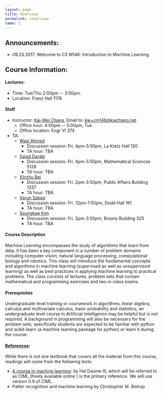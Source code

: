 ```yaml
---
layout: page
title: Overview
permalink: /overview
name: 1
---
```


## Announcements: 
  * 09.23.2017: Welcome to CS M146: Introduction to Machine Learning
  
## Course Information: 
#### Lectures:
  * Time: Tue/Thu 2:00pm -- 3:50pm.
  * Location: Franz Hall 1178
  
#### Staff
* Instructor: [Kai-Wei Chang](http://web.cs.ucla.edu/~kwchang/), Email to: kw+cm146@kwchang.net
  * Office hour:  4:00pm -- 5:00pm, Tue
  * Office location: Engr VI 374
* TA: 
  * [Wasi Ahmed](wasiahmad@ucla.edu)
    * Discussion session: Fri. 4pm-5:50pm, La Kretz Hall 120
    * TA hour: TBA
  * [Sajad Darabi](sajad10@ucla.edu)
    * Discussion session: Fri. 4pm-5:50pm, Mathematical Sciences 5128
    * TA hour: TBA
  * [Xinzhu Bei](xzbei@cs.ucla.edu)
    * Discussion session: Fri. 2pm-3:50pm, Public Affairs Building 1337
    * TA hour: TBA
  * [Varun Saboo](v18saboo@cs.ucla.edu)
    * Discussion session: Fri. 12pm-1:50pm, Dodd Hall 161
    * TA hour: TBA
  * [Seungbae Kim](ksb2043@gmail.com)
    * Discussion session: Fri. 2pm-3:50pm, Botany Building 325
    * TA hour: TBA
  
#### Course Description

Machine Learning encompasses the study of algorithms that learn from data. It has been a key
component in a number of problem domains including computer vision, natural language processing,
computational biology and robotics. This class will introduce the fundamental concepts and
algorithms in machine learning (supervised as well as unsupervised learning) as well as best
practices in applying machine learning to practical problems. The class consists of lectures, problem
sets that contain mathematical and programming exercises and two in-class exams.

#### Prerequisites

Undergraduate level training or coursework in algorithms, linear algebra, calculus and multivariate
calculus, basic probability and statistics; an undergraduate level course in Artificial Intelligence may
be helpful but is not required. A background in programming will also be necessary for the problem
sets; specifically students are expected to be familiar with python and scikit-learn (a machine
learning package for python) or learn it during the course.


#### [References](https://uclanlp.github.io/CSM146-18W/resource):
While there is not one textbook that covers all the material from this course, readings will come from
the following texts:
  * [A course in machine learning](http://ciml.info/index_0_9.html): by Hal Daume III, which will be referred to as CIML (freely
available online ) is the primary reference. We will use version 0.9 of CIML.
  * Patter recognition and machine learning by Christopher M. Bishop






